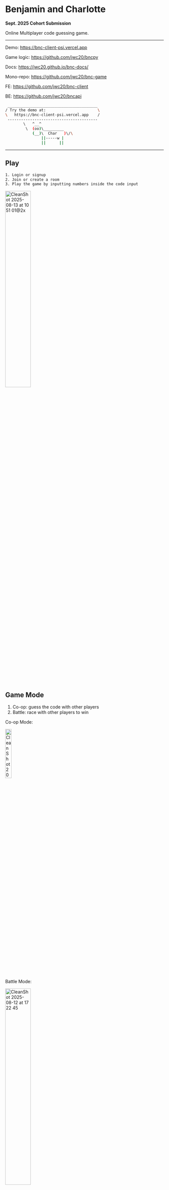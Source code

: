 # Benjamin and Charlotte

**Sept. 2025 Cohort Submission**

Online Multiplayer code guessing game. 

---

Demo: https://bnc-client-psi.vercel.app

Game logic: https://github.com/jwc20/bncpy

Docs: https://jwc20.github.io/bnc-docs/

Mono-repo: https://github.com/jwc20/bnc-game

FE: https://github.com/jwc20/bnc-client

BE: https://github.com/jwc20/bncapi


```bash
 ________________________________________
/ Try the demo at:                       \
\   https://bnc-client-psi.vercel.app    /
 ----------------------------------------
        \   ^__^
         \  (oo)\_________
            (__)\  Char   )\/\
                ||-----w |
                ||      ||
```

---

## Play

```bash
1. Login or signup
2. Join or create a room
3. Play the game by inputting numbers inside the code input
```

<img src="https://github.com/user-attachments/assets/82b31f80-5987-4169-a217-b8c65acf6387" alt="CleanShot 2025-08-13 at 10 51 01@2x" width="40%">


## Game Mode

1. Co-op: guess the code with other players
2. Battle: race with other players to win


Co-op Mode:

<img src="https://github.com/user-attachments/assets/c501155e-e6f4-470f-ba8d-35458daf3968" alt="CleanShot 2025-08-13 at 07 08 51" width="20%">



Battle Mode:

<img src="https://github.com/user-attachments/assets/dbcb2ac6-ce83-4a46-a8e5-f1f8a884bed2" alt="CleanShot 2025-08-12 at 17 22 45" width="40%">



---

## Installation

Clone this repo and run:

```bash
git submodule update --init --recursive
```

Here are two ways to start the project:

**Option 1: With startup script**
Run the provided startup script to initialize and launch the project automatically.
If you were to make changes to code while using Option 1, you need to restart the docker containers for the changes to take effect. Therefore Option 2 should be used in development.

**Option 2: Manual start**
Start the project manually without using the startup script.


---

### Option 1

```bash
# start deployment in local
chmod +x deploy.sh
./deploy.sh
```

```bash
# setup and migrate postgres database
./bncapi/setup_dev_db.sh
```

```bash
# stop deployment
chmod +x shutdown.sh
./shutdown.sh
```

---

### Option 2

#### Start frontend

Open a terminal and run:

```bash
cd bnc-client

yarn install
yarn dev
```

#### Start backend

Open another terminal and run:

```bash
cd bncapi
# start .venv
pip install -r requirements.txt
python manage.py migrate
python manage.py runserver
```

#### Start Postgres

```bash
docker pull postgres:17-alpine
```

#### Start Redis

```bash
docker pull redis:7.2.7-alpine
```
